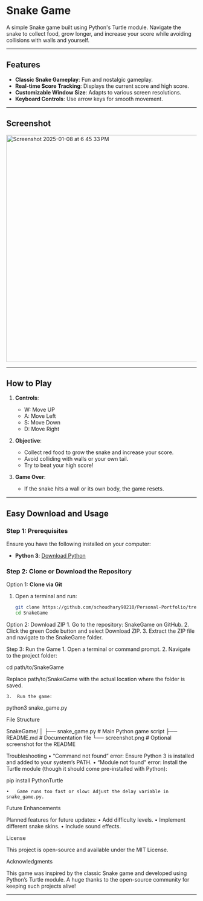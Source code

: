 # Snake Game

A simple Snake game built using Python's Turtle module. Navigate the snake to collect food, grow longer, and increase your score while avoiding collisions with walls and yourself.

---

## Features

- **Classic Snake Gameplay**: Fun and nostalgic gameplay.
- **Real-time Score Tracking**: Displays the current score and high score.
- **Customizable Window Size**: Adapts to various screen resolutions.
- **Keyboard Controls**: Use arrow keys for smooth movement.

---

## Screenshot

<img width="600" alt="Screenshot 2025-01-08 at 6 45 33 PM" src="https://github.com/user-attachments/assets/28e63160-03dd-40f3-814a-de31c400629b" />


---

## How to Play

1. **Controls**:
   - W: Move UP
   - A: Move Left
   - S: Move Down
   - D: Move Right

2. **Objective**:
   - Collect red food to grow the snake and increase your score.
   - Avoid colliding with walls or your own tail.
   - Try to beat your high score!

3. **Game Over**:
   - If the snake hits a wall or its own body, the game resets.

---

## Easy Download and Usage

### **Step 1: Prerequisites**
Ensure you have the following installed on your computer:
- **Python 3**: [Download Python](https://www.python.org/downloads/)

### **Step 2: Clone or Download the Repository**
Option 1: **Clone via Git**
1. Open a terminal and run:
   ```bash
   git clone https://github.com/schoudhary90210/Personal-Portfolio/tree/main/SnakeGame.git
   cd SnakeGame

Option 2: Download ZIP
	1.	Go to the repository: SnakeGame on GitHub.
	2.	Click the green Code button and select Download ZIP.
	3.	Extract the ZIP file and navigate to the SnakeGame folder.

Step 3: Run the Game
	1.	Open a terminal or command prompt.
	2.	Navigate to the project folder:

cd path/to/SnakeGame

Replace path/to/SnakeGame with the actual location where the folder is saved.

	3.	Run the game:

python3 snake_game.py

File Structure

SnakeGame/
│
├── snake_game.py         # Main Python game script
├── README.md             # Documentation file
└── screenshot.png        # Optional screenshot for the README

Troubleshooting
	•	“Command not found” error: Ensure Python 3 is installed and added to your system’s PATH.
	•	“Module not found” error: Install the Turtle module (though it should come pre-installed with Python):

pip install PythonTurtle


	•	Game runs too fast or slow: Adjust the delay variable in snake_game.py.

Future Enhancements

Planned features for future updates:
	•	Add difficulty levels.
	•	Implement different snake skins.
	•	Include sound effects.

License

This project is open-source and available under the MIT License.

Acknowledgments

This game was inspired by the classic Snake game and developed using Python’s Turtle module. A huge thanks to the open-source community for keeping such projects alive!

---
